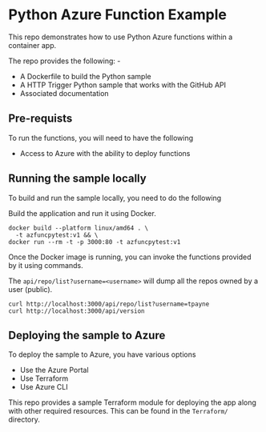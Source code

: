 # Python Azure Function Example

This repo demonstrates how to use Python Azure functions within a container app.

The repo provides the following: -

* A Dockerfile to build the Python sample
* A HTTP Trigger Python sample that works with the GitHub API
* Associated documentation

## Pre-requists
To run the functions, you will need to have the following

* Access to Azure with the ability to deploy functions

## Running the sample locally
To build and run the sample locally, you need to do the following

Build the application and run it using Docker.

```console
docker build --platform linux/amd64 . \
  -t azfuncpytest:v1 && \
docker run --rm -t -p 3000:80 -t azfuncpytest:v1
```

Once the Docker image is running, you can invoke the functions provided by it using commands.

The `api/repo/list?username=<username>` will dump all the repos owned by a user (public).

```console
curl http://localhost:3000/api/repo/list?username=tpayne
curl http://localhost:3000/api/version
```

## Deploying the sample to Azure
To deploy the sample to Azure, you have various options

* Use the Azure Portal
* Use Terraform
* Use Azure CLI

This repo provides a sample Terraform module for deploying the app along with other required resources. This can be found in the `Terraform/` directory.


